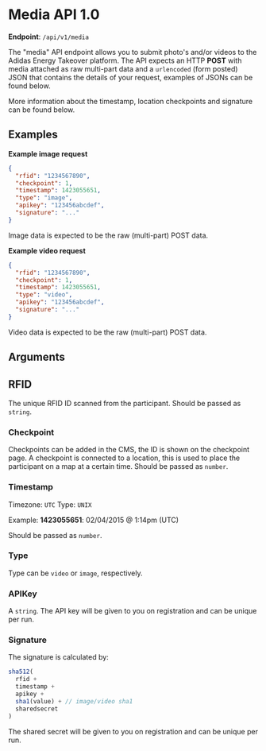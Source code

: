 # Media API 1.0

**Endpoint**: `/api/v1/media`

The "media" API endpoint allows you to submit photo's and/or videos to the Adidas Energy Takeover platform. The API expects an HTTP **POST** with media attached as raw multi-part data and a `urlencoded` (form posted) JSON that contains the details of your request, examples of JSONs can be found below. 

More information about the timestamp, location checkpoints and signature can be found below.

## Examples

**Example image request**

```json
{
  "rfid": "1234567890",
  "checkpoint": 1,
  "timestamp": 1423055651,
  "type": "image",
  "apikey": "123456abcdef",
  "signature": "..."
}
```
Image data is expected to be the raw (multi-part) POST data.

**Example video request**

```json
{
  "rfid": "1234567890",
  "checkpoint": 1,
  "timestamp": 1423055651,
  "type": "video",
  "apikey": "123456abcdef",
  "signature": "..."
}
```
Video data is expected to be the raw (multi-part) POST data.

## Arguments

## RFID

The unique RFID ID scanned from the participant. Should be passed as `string`.

### Checkpoint

Checkpoints can be added in the CMS, the ID is shown on the checkpoint page. A checkpoint is connected to a location, this is used to place the participant on a map at a certain time. Should be passed as `number`.

### Timestamp

Timezone: `UTC`
Type: `UNIX`

Example: **1423055651**: 02/04/2015 @ 1:14pm (UTC)

Should be passed as `number`.

### Type

Type can be `video` or `image`, respectively.

### APIKey

A `string`. The API key will be given to you on registration and can be unique per run.

### Signature

The signature is calculated by:
```js
sha512(
  rfid + 
  timestamp + 
  apikey + 
  sha1(value) + // image/video sha1 
  sharedsecret
)
```
The shared secret will be given to you on registration and can be unique per run.
